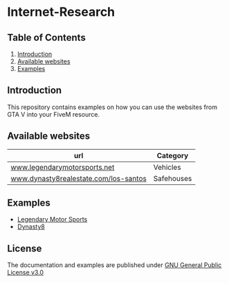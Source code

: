# Internet-Research

## Table of Contents
1. [Introduction](#introduction)
2. [Available websites](#available-websites)
3. [Examples](examples)

## Introduction
This repository contains examples on how you can use the websites from GTA V into your FiveM resource.

## Available websites
| url      | Category |
| ---------| -------- |
| www.legendarymotorsports.net | Vehicles |
| www.dynasty8realestate.com/los-santos | Safehouses |

## Examples
- [Legendary Motor Sports](examples/lms.lua)
- [Dynasty8](examples/dynasty8.lua)

## License
The documentation and examples are published under [GNU General Public License v3.0](https://choosealicense.com/licenses/gpl-3.0/)

